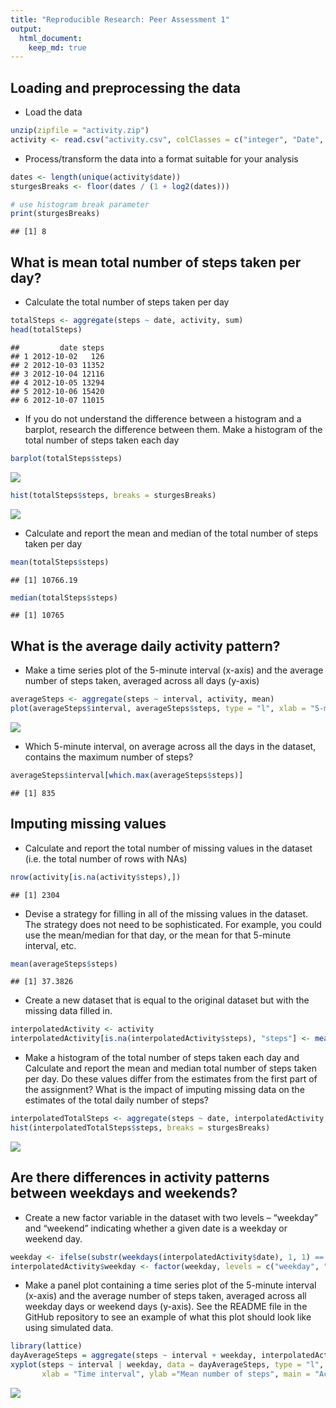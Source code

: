 ```yaml
---
title: "Reproducible Research: Peer Assessment 1"
output: 
  html_document:
    keep_md: true
---
```




## Loading and preprocessing the data

- Load the data


```r
unzip(zipfile = "activity.zip")
activity <- read.csv("activity.csv", colClasses = c("integer", "Date", "integer"))
```

- Process/transform the data into a format suitable for your analysis

```r
dates <- length(unique(activity$date))
sturgesBreaks <- floor(dates / (1 + log2(dates)))

# use histogram break parameter
print(sturgesBreaks)
```

```
## [1] 8
```

## What is mean total number of steps taken per day?

- Calculate the total number of steps taken per day


```r
totalSteps <- aggregate(steps ~ date, activity, sum)
head(totalSteps)
```

```
##         date steps
## 1 2012-10-02   126
## 2 2012-10-03 11352
## 3 2012-10-04 12116
## 4 2012-10-05 13294
## 5 2012-10-06 15420
## 6 2012-10-07 11015
```

- If you do not understand the difference between a histogram and a barplot, research the difference between them. Make a histogram of the total number of steps taken each day


```r
barplot(totalSteps$steps)
```

![](PA1_template_files/figure-html/unnamed-chunk-4-1.png)<!-- -->

```r
hist(totalSteps$steps, breaks = sturgesBreaks)
```

![](PA1_template_files/figure-html/unnamed-chunk-4-2.png)<!-- -->

- Calculate and report the mean and median of the total number of steps taken per day


```r
mean(totalSteps$steps)
```

```
## [1] 10766.19
```

```r
median(totalSteps$steps)
```

```
## [1] 10765
```

## What is the average daily activity pattern?
- Make a time series plot of the 5-minute interval (x-axis) and the average number of steps taken, averaged across all days (y-axis)


```r
averageSteps <- aggregate(steps ~ interval, activity, mean)
plot(averageSteps$interval, averageSteps$steps, type = "l", xlab = "5-minute interval", ylab = "Average across all days", main = "Daily Activity Pattern")
```

![](PA1_template_files/figure-html/unnamed-chunk-6-1.png)<!-- -->

- Which 5-minute interval, on average across all the days in the dataset, contains the maximum number of steps?


```r
averageSteps$interval[which.max(averageSteps$steps)]
```

```
## [1] 835
```

## Imputing missing values

- Calculate and report the total number of missing values in the dataset (i.e. the total number of rows with NAs)


```r
nrow(activity[is.na(activity$steps),])
```

```
## [1] 2304
```

- Devise a strategy for filling in all of the missing values in the dataset. The strategy does not need to be sophisticated. For example, you could use the mean/median for that day, or the mean for that 5-minute interval, etc.


```r
mean(averageSteps$steps)
```

```
## [1] 37.3826
```

- Create a new dataset that is equal to the original dataset but with the missing data filled in.


```r
interpolatedActivity <- activity
interpolatedActivity[is.na(interpolatedActivity$steps), "steps"] <- mean(averageSteps$steps)
```

- Make a histogram of the total number of steps taken each day and Calculate and report the mean and median total number of steps taken per day. Do these values differ from the estimates from the first part of the assignment? What is the impact of imputing missing data on the estimates of the total daily number of steps?


```r
interpolatedTotalSteps <- aggregate(steps ~ date, interpolatedActivity, sum)
hist(interpolatedTotalSteps$steps, breaks = sturgesBreaks)
```

![](PA1_template_files/figure-html/unnamed-chunk-11-1.png)<!-- -->

## Are there differences in activity patterns between weekdays and weekends?
- Create a new factor variable in the dataset with two levels – “weekday” and “weekend” indicating whether a given date is a weekday or weekend day.


```r
weekday <- ifelse(substr(weekdays(interpolatedActivity$date), 1, 1) == "S", "weekend", "weekday")
interpolatedActivity$weekday <- factor(weekday, levels = c("weekday", "weekend"))
```

- Make a panel plot containing a time series plot of the 5-minute interval (x-axis) and the average number of steps taken, averaged across all weekday days or weekend days (y-axis). See the README file in the GitHub repository to see an example of what this plot should look like using simulated data.


```r
library(lattice)
dayAverageSteps = aggregate(steps ~ interval + weekday, interpolatedActivity, mean)
xyplot(steps ~ interval | weekday, data = dayAverageSteps, type = "l", layout = c(1, 2),
       xlab = "Time interval", ylab ="Mean number of steps", main = "Activity Patterns between Weekdays and Weekends")
```

![](PA1_template_files/figure-html/unnamed-chunk-13-1.png)<!-- -->
